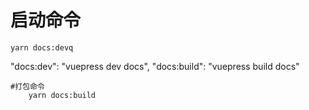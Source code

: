 # 启动命令
    yarn docs:devq

"docs:dev": "vuepress dev docs",
"docs:build": "vuepress build docs"
~~~~~~~~
#打包命令
    yarn docs:build

